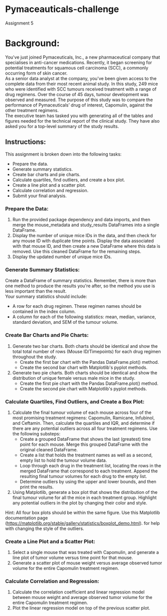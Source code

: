 # Pymaceauticals-challenge

Assignment 5

# Background: #
You've just joined Pymaceuticals, Inc., a new pharmaceutical company that specialises in anti-cancer medications. Recently, it began screening for potential treatments for squamous cell carcinoma (SCC), a commonly occurring form of skin cancer.  
As a senior data analyst at the company, you've been given access to the complete data from their most recent animal study. In this study, 249 mice who were identified with SCC tumours received treatment with a range of drug regimens. Over the course of 45 days, tumour development was observed and measured. The purpose of this study was to compare the performance of Pymaceuticals’ drug of interest, Capomulin, against the other treatment regimens.  
The executive team has tasked you with generating all of the tables and figures needed for the technical report of the clinical study. They have also asked you for a top-level summary of the study results.  
  
## Instructions: ##
This assignment is broken down into the following tasks:  
- Prepare the data.  
- Generate summary statistics.  
- Create bar charts and pie charts.  
- Calculate quartiles, find outliers, and create a box plot.  
- Create a line plot and a scatter plot.  
- Calculate correlation and regression.  
- Submit your final analysis.  
  
### Prepare the Data: ###
1. Run the provided package dependency and data imports, and then merge the mouse_metadata and study_results DataFrames into a single DataFrame.  
2. Display the number of unique mice IDs in the data, and then check for any mouse ID with duplicate time points. Display the data associated with that mouse ID, and then create a new DataFrame where this data is removed. Use this cleaned DataFrame for the remaining steps.  
3. Display the updated number of unique mice IDs.  

### Generate Summary Statistics: ###
Create a DataFrame of summary statistics. Remember, there is more than one method to produce the results you're after, so the method you use is less important than the result.  
Your summary statistics should include:  
- A row for each drug regimen. These regimen names should be contained in the index column.  
- A column for each of the following statistics: mean, median, variance, standard deviation, and SEM of the tumour volume.  
  
### Create Bar Charts and Pie Charts: ###
1. Generate two bar charts. Both charts should be identical and show the total total number of rows (Mouse ID/Timepoints) for each drug regimen throughout the study.  
	- Create the first bar chart with the Pandas DataFrame.plot() method.  
	- Create the second bar chart with Matplotlib's pyplot methods.  
2. Generate two pie charts. Both charts should be identical and show the distribution of unique female versus male mice in the study.  
	- Create the first pie chart with the Pandas DataFrame.plot() method.  
	- Create the second pie chart with Matplotlib's pyplot methods.  
  
### Calculate Quartiles, Find Outliers, and Create a Box Plot: ###
1. Calculate the final tumour volume of each mouse across four of the most promising treatment regimens: Capomulin, Ramicane, Infubinol, and Ceftamin. Then, calculate the quartiles and IQR, and determine if there are any potential outliers across all four treatment regimens. Use the following substeps:  
	- Create a grouped DataFrame that shows the last (greatest) time point for each mouse. Merge this grouped DataFrame with the original cleaned DataFrame.  
	- Create a list that holds the treatment names as well as a second, empty list to hold the tumour volume data.  
	- Loop through each drug in the treatment list, locating the rows in the merged DataFrame that correspond to each treatment. Append the resulting final tumour volumes for each drug to the empty list.  
	- Determine outliers by using the upper and lower bounds, and then print the results.  
2. Using Matplotlib, generate a box plot that shows the distribution of the final tumour volume for all the mice in each treatment group. Highlight any potential outliers in the plot by changing their color and style.  

Hint: All four box plots should be within the same figure. Use this Matplotlib documentation page (https://matplotlib.org/stable/gallery/statistics/boxplot_demo.html). for help with changing the style of the outliers.  

### Create a Line Plot and a Scatter Plot: ###
1. Select a single mouse that was treated with Capomulin, and generate a line plot of tumor volume versus time point for that mouse.  
2. Generate a scatter plot of mouse weight versus average observed tumor volume for the entire Capomulin treatment regimen.  
  
### Calculate Correlation and Regression: ###
1. Calculate the correlation coefficient and linear regression model between mouse weight and average observed tumor volume for the entire Capomulin treatment regimen.  
2. Plot the linear regression model on top of the previous scatter plot.  
